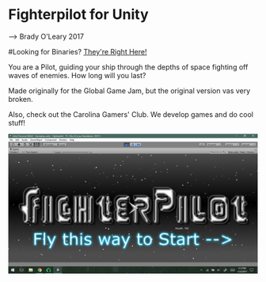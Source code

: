 Fighterpilot for Unity
======================

--> Brady O'Leary 2017

#Looking for Binaries? [They're Right Here!](https://github.com/Nesdood007/Fighterpilot/tree/master/bin)

You are a Pilot, guiding your ship through the depths of space fighting off waves of enemies.
How long will you last?

Made originally for the Global Game Jam, but the original version vas very broken.

Also, check out the Carolina Gamers' Club. We develop games and do cool stuff!

![screenshot of Title Screen](https://github.com/Nesdood007/Fighterpilot/blob/master/about/images/UnityGame.png)
